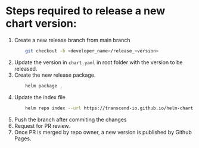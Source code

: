 # Steps required to release a new chart version:

1.  Create a new release branch from main branch
    ```bash
        git checkout -b <developer_name>/release_<version>
    ```
2.  Update the version in `chart.yaml` in root folder with the version to be released. 
3.  Create the new release package.
    ```bash
        helm package .
    ```
4. Update the index file
    ```bash
        helm repo index --url https://transcend-io.github.io/helm-charts/ .
    ```
5.  Push the branch after commiting the changes
6.  Request for PR review.
7.  Once PR is merged by repo owner, a new version is published by Github Pages.